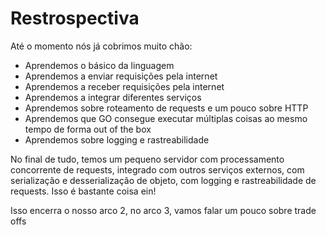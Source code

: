 # Restrospectiva

Até o momento nós já cobrimos muito chão:

- Aprendemos o básico da linguagem
- Aprendemos a enviar requisições pela internet
- Aprendemos a receber requisições pela internet
- Aprendemos a integrar diferentes serviços
- Aprendemos sobre roteamento de requests e um pouco sobre HTTP
- Aprendemos que GO consegue executar múltiplas coisas ao mesmo tempo de forma out of the box
- Aprendemos sobre logging e rastreabilidade

No final de tudo, temos um pequeno servidor com processamento concorrente de requests, integrado com outros serviços externos, com serialização e desserialização de objeto, com logging e rastreabilidade de requests. Isso é bastante coisa ein!<br>

Isso encerra o nosso arco 2, no arco 3, vamos falar um pouco sobre trade offs
